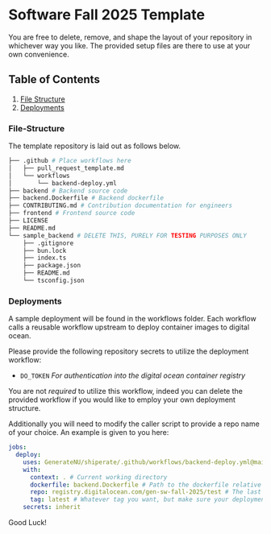 # Software Fall 2025 Template

You are free to delete, remove, and shape the layout of your repository in whichever way you like. The provided setup files are there to use at your own convenience.

## Table of Contents

1. [File Structure](#file-structure)
2. [Deployments](#deployments)

### File-Structure

The template repository is laid out as follows below.

```bash
├── .github # Place workflows here
│   ├── pull_request_template.md
│   └── workflows
│       └── backend-deploy.yml
├── backend # Backend source code
├── backend.Dockerfile # Backend dockerfile
├── CONTRIBUTING.md # Contribution documentation for engineers
├── frontend # Frontend source code
├── LICENSE
├── README.md
└── sample_backend # DELETE THIS, PURELY FOR TESTING PURPOSES ONLY
    ├── .gitignore
    ├── bun.lock
    ├── index.ts
    ├── package.json
    ├── README.md
    └── tsconfig.json
```

### Deployments

A sample deployment will be found in the workflows folder. Each workflow calls a reusable workflow upstream to deploy container images to digital ocean.

Please provide the following repository secrets to utilize the deployment workflow:

- `DO_TOKEN` _For authentication into the digital ocean container registry_

You are not _required_ to utilize this workflow, indeed you can delete the provided workflow if you would like to employ your own deployment structure.

Additionally you will need to modify the caller script to provide a repo name of your choice. An example is given to you here:

```yaml
jobs:
  deploy:
    uses: GenerateNU/shiperate/.github/workflows/backend-deploy.yml@main # Do not change this
    with:
      context: . # Current working directory
      dockerfile: backend.Dockerfile # Path to the dockerfile relative to the current working directory
      repo: registry.digitalocean.com/gen-sw-fall-2025/test # The last slash is your repository name
      tag: latest # Whatever tag you want, but make sure your deployment platform is setup to listen to the necessary tags.
    secrets: inherit
```

Good Luck!
